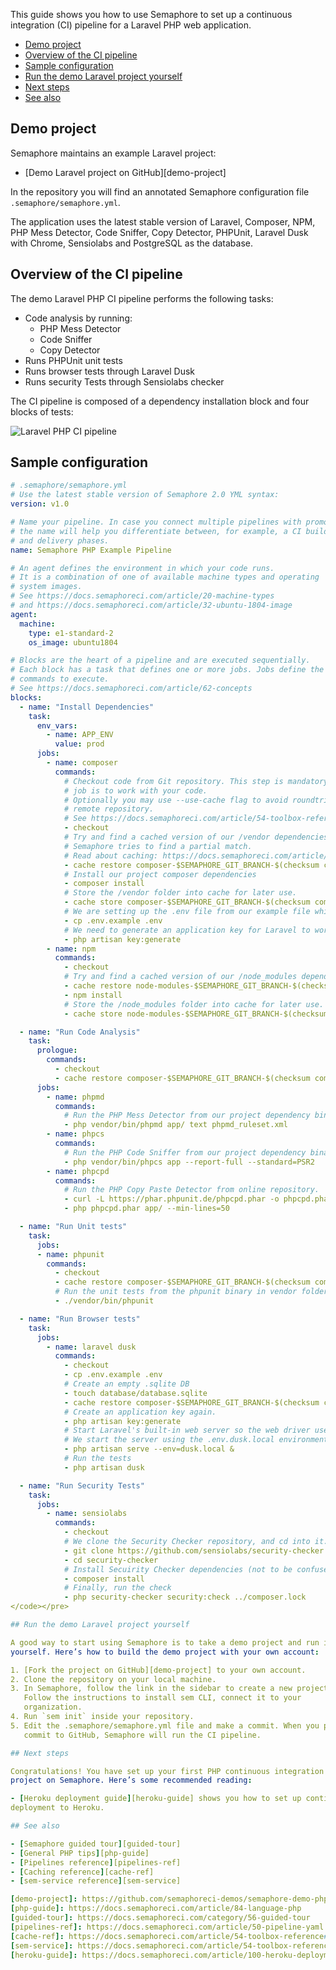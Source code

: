This guide shows you how to use Semaphore to set up a continuous integration
(CI) pipeline for a Laravel PHP web application.

* [Demo project](#demo-project)
* [Overview of the CI pipeline](#overview-of-the-ci-pipeline)
* [Sample configuration](#sample-configuration)
* [Run the demo Laravel project yourself](#run-the-demo-laravel-project-yourself)
* [Next steps](#next-steps)
* [See also](#see-also)

## Demo project

Semaphore maintains an example Laravel project:

- [Demo Laravel project on GitHub][demo-project]

In the repository you will find an annotated Semaphore configuration file
`.semaphore/semaphore.yml`.

The application uses the latest stable version of Laravel, Composer, NPM, PHP
Mess Detector, Code Sniffer, Copy Detector, PHPUnit, Laravel Dusk with
Chrome, Sensiolabs and PostgreSQL as the database.

## Overview of the CI pipeline

The demo Laravel PHP CI pipeline performs the following tasks:

- Code analysis by running:
  - PHP Mess Detector
  - Code Sniffer
  - Copy Detector
- Runs PHPUnit unit tests
- Runs browser tests through Laravel Dusk
- Runs security Tests through Sensiolabs checker

The CI pipeline is composed of a dependency installation block and four blocks
of tests:

![Laravel PHP CI pipeline](https://github.com/semaphoreci-demos/semaphore-demo-php-laravel/raw/master/public/ci-pipeline.png)

## Sample configuration

``` yaml
# .semaphore/semaphore.yml
# Use the latest stable version of Semaphore 2.0 YML syntax:
version: v1.0

# Name your pipeline. In case you connect multiple pipelines with promotions,
# the name will help you differentiate between, for example, a CI build phase
# and delivery phases.
name: Semaphore PHP Example Pipeline

# An agent defines the environment in which your code runs.
# It is a combination of one of available machine types and operating
# system images.
# See https://docs.semaphoreci.com/article/20-machine-types
# and https://docs.semaphoreci.com/article/32-ubuntu-1804-image
agent:
  machine:
    type: e1-standard-2
    os_image: ubuntu1804

# Blocks are the heart of a pipeline and are executed sequentially.
# Each block has a task that defines one or more jobs. Jobs define the
# commands to execute.
# See https://docs.semaphoreci.com/article/62-concepts
blocks:
  - name: "Install Dependencies"
    task:
      env_vars:
        - name: APP_ENV
          value: prod
      jobs:
        - name: composer
          commands:
            # Checkout code from Git repository. This step is mandatory if the
            # job is to work with your code.
            # Optionally you may use --use-cache flag to avoid roundtrip to
            # remote repository.
            # See https://docs.semaphoreci.com/article/54-toolbox-reference#libcheckout
            - checkout
            # Try and find a cached version of our /vendor dependencies folder.
            # Semaphore tries to find a partial match.
            # Read about caching: https://docs.semaphoreci.com/article/54-toolbox-reference#cache
            - cache restore composer-$SEMAPHORE_GIT_BRANCH-$(checksum composer.lock),composer-$SEMAPHORE_GIT_BRANCH,composer-master
            # Install our project composer dependencies
            - composer install
            # Store the /vendor folder into cache for later use.
            - cache store composer-$SEMAPHORE_GIT_BRANCH-$(checksum composer.lock) vendor
            # We are setting up the .env file from our example file which contains Semaphore DB data and proper app URL
            - cp .env.example .env
            # We need to generate an application key for Laravel to work.
            - php artisan key:generate
        - name: npm
          commands:
            - checkout
            # Try and find a cached version of our /node_modules dependencies folder.
            - cache restore node-modules-$SEMAPHORE_GIT_BRANCH-$(checksum package-lock.json),node-modules-$SEMAPHORE_GIT_BRANCH,node-modules-master
            - npm install
            # Store the /node_modules folder into cache for later use.
            - cache store node-modules-$SEMAPHORE_GIT_BRANCH-$(checksum package-lock.json),node-modules-$SEMAPHORE_GIT_BRANCH,node-modules-master node_modules

  - name: "Run Code Analysis"
    task:
      prologue:
        commands:
          - checkout
          - cache restore composer-$SEMAPHORE_GIT_BRANCH-$(checksum composer.lock),composer-$SEMAPHORE_GIT_BRANCH,composer-master
      jobs:
        - name: phpmd
          commands:
            # Run the PHP Mess Detector from our project dependency binary
            - php vendor/bin/phpmd app/ text phpmd_ruleset.xml
        - name: phpcs
          commands:
            # Run the PHP Code Sniffer from our project dependency binary
            - php vendor/bin/phpcs app --report-full --standard=PSR2
        - name: phpcpd
          commands:
            # Run the PHP Copy Paste Detector from online repository.
            - curl -L https://phar.phpunit.de/phpcpd.phar -o phpcpd.phar
            - php phpcpd.phar app/ --min-lines=50

  - name: "Run Unit tests"
    task:
      jobs:
      - name: phpunit
        commands:
          - checkout
          - cache restore composer-$SEMAPHORE_GIT_BRANCH-$(checksum composer.lock),composer-$SEMAPHORE_GIT_BRANCH,composer-master
          # Run the unit tests from the phpunit binary in vendor folder
          - ./vendor/bin/phpunit

  - name: "Run Browser tests"
    task:
      jobs:
        - name: laravel dusk
          commands:
            - checkout
            - cp .env.example .env
            # Create an empty .sqlite DB
            - touch database/database.sqlite
            - cache restore composer-$SEMAPHORE_GIT_BRANCH-$(checksum composer.lock),composer-$SEMAPHORE_GIT_BRANCH,composer-master
            # Create an application key again.
            - php artisan key:generate
            # Start Laravel's built-in web server so the web driver used by Dusk can connect.
            # We start the server using the .env.dusk.local environment file that uses SQLITE.
            - php artisan serve --env=dusk.local &
            # Run the tests
            - php artisan dusk

  - name: "Run Security Tests"
    task:
      jobs:
        - name: sensiolabs
          commands:
            - checkout
            # We clone the Security Checker repository, and cd into it.
            - git clone https://github.com/sensiolabs/security-checker.git
            - cd security-checker
            # Install Secuirity Checker dependencies (not to be confused by our project dependencies)
            - composer install
            # Finally, run the check
            - php security-checker security:check ../composer.lock
</code></pre>

## Run the demo Laravel project yourself

A good way to start using Semaphore is to take a demo project and run it
yourself. Here’s how to build the demo project with your own account:

1. [Fork the project on GitHub][demo-project] to your own account.
2. Clone the repository on your local machine.
3. In Semaphore, follow the link in the sidebar to create a new project.
   Follow the instructions to install sem CLI, connect it to your
   organization.
4. Run `sem init` inside your repository.
5. Edit the .semaphore/semaphore.yml file and make a commit. When you push a
   commit to GitHub, Semaphore will run the CI pipeline.

## Next steps

Congratulations! You have set up your first PHP continuous integration
project on Semaphore. Here’s some recommended reading:

- [Heroku deployment guide][heroku-guide] shows you how to set up continuous
deployment to Heroku.

## See also

- [Semaphore guided tour][guided-tour]
- [General PHP tips][php-guide]
- [Pipelines reference][pipelines-ref]
- [Caching reference][cache-ref]
- [sem-service reference][sem-service]

[demo-project]: https://github.com/semaphoreci-demos/semaphore-demo-php-laravel
[php-guide]: https://docs.semaphoreci.com/article/84-language-php
[guided-tour]: https://docs.semaphoreci.com/category/56-guided-tour
[pipelines-ref]: https://docs.semaphoreci.com/article/50-pipeline-yaml
[cache-ref]: https://docs.semaphoreci.com/article/54-toolbox-reference#cache
[sem-service]: https://docs.semaphoreci.com/article/54-toolbox-reference#sem-service
[heroku-guide]: https://docs.semaphoreci.com/article/100-heroku-deployment
